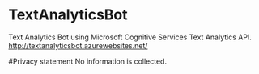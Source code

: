# TextAnalyticsBot
Text Analytics Bot using Microsoft Cognitive Services Text Analytics API. http://textanalyticsbot.azurewebsites.net/


#Privacy statement
No information is collected.
